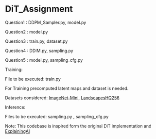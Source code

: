 # DiT_Assignment

Question1 : DDPM_Sampler.py, model.py

Question2 : model.py

Question3 : train.py, dataset.py

Question4 : DDIM.py, sampling.py

Question5 : model.py, sampling_cfg.py

Training: 

File to be executed: train.py

For Training precomputed latent maps and dataset is needed.

Datasets considered: [ImageNet-Mini](https://www.kaggle.com/datasets/ifigotin/imagenetmini-1000/data), [LandscapesHQ256](https://github.com/universome/alis/blob/master/lhq.md)

Inference:

Files to be executed: sampling.py , sampling_cfg.py

Note: This codebase is inspired form the original DiT implementation and [ExplainingAI](https://github.com/explainingai-code/DiT-PyTorch/tree/main)

